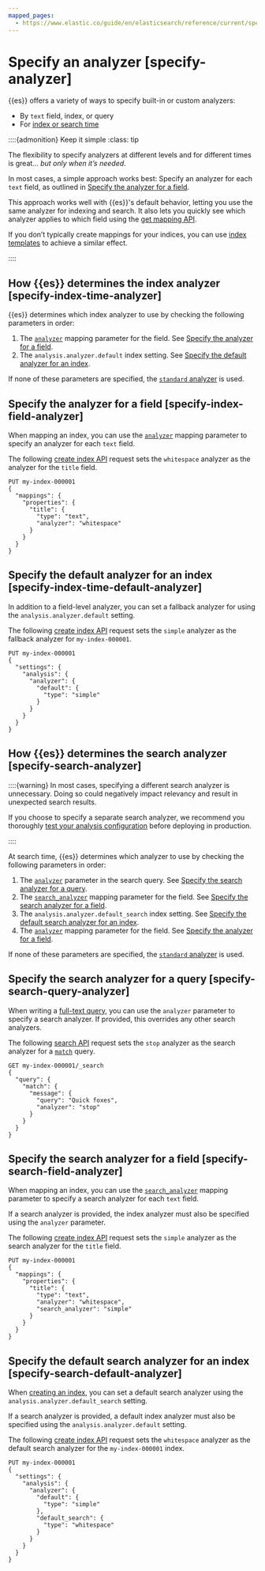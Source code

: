 ```yaml
---
mapped_pages:
  - https://www.elastic.co/guide/en/elasticsearch/reference/current/specify-analyzer.html
---
```


# Specify an analyzer [specify-analyzer]

{{es}} offers a variety of ways to specify built-in or custom analyzers:

* By `text` field, index, or query
* For [index or search time](index-search-analysis.md)

::::{admonition} Keep it simple
:class: tip

The flexibility to specify analyzers at different levels and for different times is great…​ *but only when it’s needed*.

In most cases, a simple approach works best: Specify an analyzer for each `text` field, as outlined in [Specify the analyzer for a field](#specify-index-field-analyzer).

This approach works well with {{es}}'s default behavior, letting you use the same analyzer for indexing and search. It also lets you quickly see which analyzer applies to which field using the [get mapping API](https://www.elastic.co/guide/en/elasticsearch/reference/current/indices-get-mapping.html).

If you don’t typically create mappings for your indices, you can use [index templates](../templates.md) to achieve a similar effect.

::::


## How {{es}} determines the index analyzer [specify-index-time-analyzer]

{{es}} determines which index analyzer to use by checking the following parameters in order:

1. The [`analyzer`](https://www.elastic.co/guide/en/elasticsearch/reference/current/analyzer.html) mapping parameter for the field. See [Specify the analyzer for a field](#specify-index-field-analyzer).
2. The `analysis.analyzer.default` index setting. See [Specify the default analyzer for an index](#specify-index-time-default-analyzer).

If none of these parameters are specified, the [`standard` analyzer](analysis-standard-https://www.elastic.co/guide/en/elasticsearch/reference/current/analyzer.html) is used.


## Specify the analyzer for a field [specify-index-field-analyzer]

When mapping an index, you can use the [`analyzer`](https://www.elastic.co/guide/en/elasticsearch/reference/current/analyzer.html) mapping parameter to specify an analyzer for each `text` field.

The following [create index API](https://www.elastic.co/guide/en/elasticsearch/reference/current/indices-create-index.html) request sets the `whitespace` analyzer as the analyzer for the `title` field.

```console
PUT my-index-000001
{
  "mappings": {
    "properties": {
      "title": {
        "type": "text",
        "analyzer": "whitespace"
      }
    }
  }
}
```


## Specify the default analyzer for an index [specify-index-time-default-analyzer]

In addition to a field-level analyzer, you can set a fallback analyzer for using the `analysis.analyzer.default` setting.

The following [create index API](https://www.elastic.co/guide/en/elasticsearch/reference/current/indices-create-index.html) request sets the `simple` analyzer as the fallback analyzer for `my-index-000001`.

```console
PUT my-index-000001
{
  "settings": {
    "analysis": {
      "analyzer": {
        "default": {
          "type": "simple"
        }
      }
    }
  }
}
```


## How {{es}} determines the search analyzer [specify-search-analyzer]

::::{warning} 
In most cases, specifying a different search analyzer is unnecessary. Doing so could negatively impact relevancy and result in unexpected search results.

If you choose to specify a separate search analyzer, we recommend you thoroughly [test your analysis configuration](test-https://www.elastic.co/guide/en/elasticsearch/reference/current/analyzer.html) before deploying in production.

::::


At search time, {{es}} determines which analyzer to use by checking the following parameters in order:

1. The [`analyzer`](https://www.elastic.co/guide/en/elasticsearch/reference/current/analyzer.html) parameter in the search query. See [Specify the search analyzer for a query](#specify-search-query-analyzer).
2. The [`search_analyzer`](search-https://www.elastic.co/guide/en/elasticsearch/reference/current/analyzer.html) mapping parameter for the field. See [Specify the search analyzer for a field](#specify-search-field-analyzer).
3. The `analysis.analyzer.default_search` index setting. See [Specify the default search analyzer for an index](#specify-search-default-analyzer).
4. The [`analyzer`](https://www.elastic.co/guide/en/elasticsearch/reference/current/analyzer.html) mapping parameter for the field. See [Specify the analyzer for a field](#specify-index-field-analyzer).

If none of these parameters are specified, the [`standard` analyzer](analysis-standard-https://www.elastic.co/guide/en/elasticsearch/reference/current/analyzer.html) is used.


## Specify the search analyzer for a query [specify-search-query-analyzer]

When writing a [full-text query](https://www.elastic.co/guide/en/elasticsearch/reference/current/full-text-queries.html), you can use the `analyzer` parameter to specify a search analyzer. If provided, this overrides any other search analyzers.

The following [search API](https://www.elastic.co/guide/en/elasticsearch/reference/current/search-search.html) request sets the `stop` analyzer as the search analyzer for a [`match`](https://www.elastic.co/guide/en/elasticsearch/reference/current/query-dsl-match-query.html) query.

```console
GET my-index-000001/_search
{
  "query": {
    "match": {
      "message": {
        "query": "Quick foxes",
        "analyzer": "stop"
      }
    }
  }
}
```


## Specify the search analyzer for a field [specify-search-field-analyzer]

When mapping an index, you can use the [`search_analyzer`](https://www.elastic.co/guide/en/elasticsearch/reference/current/analyzer.html) mapping parameter to specify a search analyzer for each `text` field.

If a search analyzer is provided, the index analyzer must also be specified using the `analyzer` parameter.

The following [create index API](https://www.elastic.co/guide/en/elasticsearch/reference/current/indices-create-index.html) request sets the `simple` analyzer as the search analyzer for the `title` field.

```console
PUT my-index-000001
{
  "mappings": {
    "properties": {
      "title": {
        "type": "text",
        "analyzer": "whitespace",
        "search_analyzer": "simple"
      }
    }
  }
}
```


## Specify the default search analyzer for an index [specify-search-default-analyzer]

When [creating an index](https://www.elastic.co/guide/en/elasticsearch/reference/current/indices-create-index.html), you can set a default search analyzer using the `analysis.analyzer.default_search` setting.

If a search analyzer is provided, a default index analyzer must also be specified using the `analysis.analyzer.default` setting.

The following  [create index API](https://www.elastic.co/guide/en/elasticsearch/reference/current/indices-create-index.html) request sets the `whitespace` analyzer as the default search analyzer for the `my-index-000001` index.

```console
PUT my-index-000001
{
  "settings": {
    "analysis": {
      "analyzer": {
        "default": {
          "type": "simple"
        },
        "default_search": {
          "type": "whitespace"
        }
      }
    }
  }
}
```


